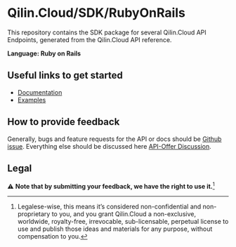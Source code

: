 # Qilin.Cloud/SDK/RubyOnRails

This repository contains the SDK package for several Qilin.Cloud API Endpoints, generated from the Qilin.Cloud API reference.

**Language: Ruby on Rails**

## Useful links to get started

* [Documentation](https://documentation.api.qilin.cloud/sdk/RubyOnRails)
* [Examples](https://documentation.api.qilin.cloud/sdk/RubyOnRails/Examples)

## How to provide feedback

Generally, bugs and feature requests for the API or docs should be [Github issue](https://github.com/QilinCloud/SDK-RubyOnRails/issues/new). Everything else should be discussed here [API-Offer Discussion](https://github.com/QilinCloud/SDK-RubyOnRails/discussions).

## Legal

:warning: **Note that by submitting your feedback, we have the right to use it.**[^1]

[^1]:Legalese-wise, this means it’s considered non-confidential and non-proprietary to you, and you grant Qilin.Cloud a non-exclusive, worldwide, royalty-free, irrevocable, sub-licensable, perpetual license to use and publish those ideas and materials for any purpose, without compensation to you.
